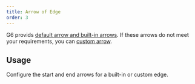 ```yaml
---
title: Arrow of Edge
order: 3
---
```


G6 provids [default arrow and built-in arrows](/en/docs/manual/middle/elements/edges/arrow). If these arrows do not meet your requirements, you can [custom arrow](/en/docs/manual/advanced/custom-edge).

## Usage

Configure the start and end arrows for a built-in or custom edge.